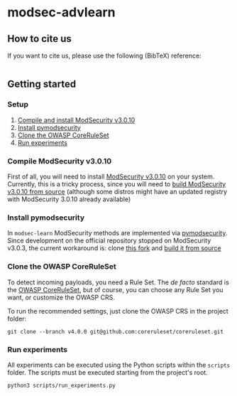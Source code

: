 # modsec-advlearn

## How to cite us

If you want to cite us, please use the following (BibTeX) reference:
```bibtex
```
## Getting started

### Setup

1. [Compile and install ModSecurity v3.0.10](#compile-modsecurity-v3010)
2. [Install pymodsecurity](#install-pymodsecurity)
3. [Clone the OWASP CoreRuleSet](#clone-the-owasp-coreruleset)
4. [Run experiments](#run-experiments)

### Compile ModSecurity v3.0.10 

First of all, you will need to install [ModSecurity v3.0.10](https://github.com/SpiderLabs/ModSecurity/releases/tag/v3.0.10) on your system.
Currently, this is a tricky process, since you will need to [build ModSecurity v3.0.10 from source](https://github.com/SpiderLabs/ModSecurity/wiki/Compilation-recipes-for-v3.x)
(although some distros might have an updated registry with ModSecurity 3.0.10 already available)

### Install pymodsecurity

In `modsec-learn` ModSecurity methods are implemented via [pymodsecurity](https://github.com/pymodsecurity/pymodsecurity).
Since development on the official repository stopped on ModSecurity v3.0.3, the current workaround is: clone [this fork](https://github.com/AvalZ/pymodsecurity) and [build it from source](https://github.com/AvalZ/pymodsecurity#building-from-source)

### Clone the OWASP CoreRuleSet

To detect incoming payloads, you need a Rule Set.
The *de facto* standard is the [OWASP CoreRuleSet](https://github.com/coreruleset/coreruleset), but of course, you can choose any Rule Set you want, or customize the OWASP CRS.

To run the recommended settings, just clone the OWASP CRS in the project folder:
```
git clone --branch v4.0.0 git@github.com:coreruleset/coreruleset.git
```

### Run experiments

All experiments can be executed using the Python scripts within the `scripts` folder. The scripts must be executed starting from the project's root.
```bash
python3 scripts/run_experiments.py

```


